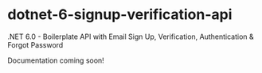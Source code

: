 # dotnet-6-signup-verification-api

.NET 6.0 - Boilerplate API with Email Sign Up, Verification, Authentication & Forgot Password

Documentation coming soon!

